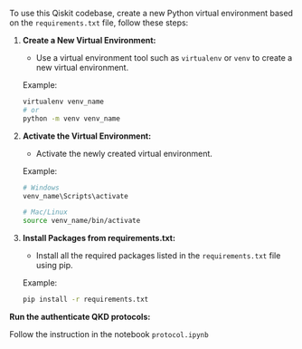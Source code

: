 To use this Qiskit codebase, create a new Python virtual environment based on the `requirements.txt` file, follow these steps:

1. **Create a New Virtual Environment:**
    - Use a virtual environment tool such as `virtualenv` or `venv` to create a new virtual environment.
    
    Example:
    ```sh
    virtualenv venv_name
    # or
    python -m venv venv_name
    ```

2. **Activate the Virtual Environment:**
    - Activate the newly created virtual environment.
    
    Example:
    ```sh
    # Windows
    venv_name\Scripts\activate
    
    # Mac/Linux
    source venv_name/bin/activate
    ```

3. **Install Packages from requirements.txt:**
    - Install all the required packages listed in the `requirements.txt` file using pip.
    
    Example:
    ```sh
    pip install -r requirements.txt
    ```


 **Run the authenticate QKD protocols:**

 Follow the instruction in the notebook   ``` protocol.ipynb ```
